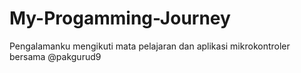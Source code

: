 # My-Progamming-Journey
Pengalamanku mengikuti mata pelajaran dan aplikasi mikrokontroler bersama @pakgurud9
